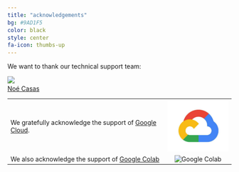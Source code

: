 ```yaml
---
title: "acknowledgements"
bg: #9AD1F5
color: black
style: center
fa-icon: thumbs-up
---
```


We want to thank our technical support team:

<div class="author">
    <a href="http://noecasas.com/" target="_blank">
      <div class="authorphoto"><img src="https://avatars0.githubusercontent.com/u/4972?s=400&v=4"></div>
      <div>Noé Casas</div>
    </a>
</div>

|   |   |
|:--|:-:|
|  We gratefully acknowledge the support of [Google Cloud](https://cloud.google.com/). |  <img src="./img/google_cloud_logo.jpg" alt="Google Cloud" style="width:150px;"/> |
|  We also acknowledge the support of [Google Colab](https://colab.research.google.com/) | <img src="./img/colab_favicon.ico" alt="Google Colab" style="width:150px;"/> | 
